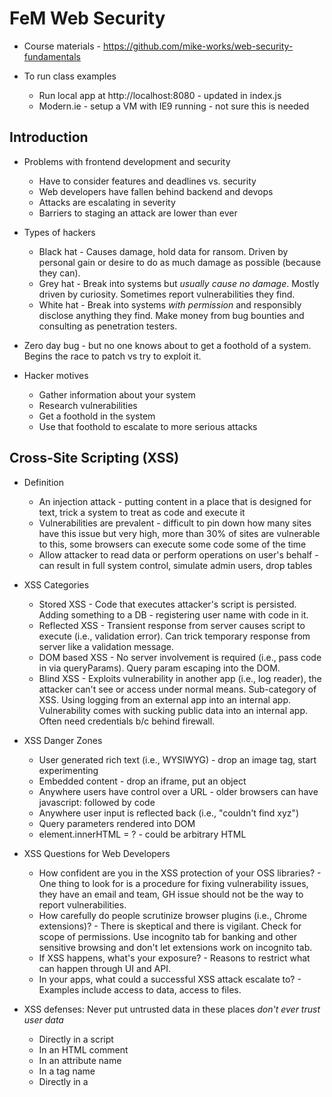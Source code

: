 # FeM Web Security

- Course materials - https://github.com/mike-works/web-security-fundamentals

- To run class examples

  - Run local app at http://localhost:8080 - updated in index.js
  - Modern.ie - setup a VM with IE9 running - not sure this is needed

## Introduction

- Problems with frontend development and security

  - Have to consider features and deadlines vs. security
  - Web developers have fallen behind backend and devops
  - Attacks are escalating in severity
  - Barriers to staging an attack are lower than ever

- Types of hackers

  - Black hat - Causes damage, hold data for ransom. Driven by personal gain or desire to do as much damage as possible (because they can).
  - Grey hat - Break into systems but _usually cause no damage_. Mostly driven by curiosity. Sometimes report vulnerabilities they find.
  - White hat - Break into systems _with permission_ and responsibly disclose anything they find. Make money from bug bounties and consulting as penetration testers.

- Zero day bug - but no one knows about to get a foothold of a system. Begins the race to patch vs try to exploit it.

- Hacker motives

  - Gather information about your system
  - Research vulnerabilities
  - Get a foothold in the system
  - Use that foothold to escalate to more serious attacks

## Cross-Site Scripting (XSS)

- Definition

  - An injection attack - putting content in a place that is designed for text, trick a system to treat as code and execute it
  - Vulnerabilities are prevalent - difficult to pin down how many sites have this issue but very high, more than 30% of sites are vulnerable to this, some browsers can execute some code some of the time
  - Allow attacker to read data or perform operations on user's behalf - can result in full system control, simulate admin users, drop tables

- XSS Categories

  - Stored XSS - Code that executes attacker's script is persisted. Adding something to a DB - registering user name with code in it.
  - Reflected XSS - Transient response from server causes script to execute (i.e., validation error). Can trick temporary response from server like a validation message.
  - DOM based XSS - No server involvement is required (i.e., pass code in via queryParams). Query param escaping into the DOM.
  - Blind XSS - Exploits vulnerability in another app (i.e., log reader), the attacker can't see or access under normal means. Sub-category of XSS. Using logging from an external app into an internal app. Vulnerability comes with sucking public data into an internal app. Often need credentials b/c behind firewall.

- XSS Danger Zones

  - User generated rich text (i.e., WYSIWYG) - drop an image tag, start experimenting
  - Embedded content - drop an iframe, put an object
  - Anywhere users have control over a URL - older browsers can have javascript: followed by code
  - Anywhere user input is reflected back (i.e., "couldn't find xyz")
  - Query parameters rendered into DOM
  - element.innerHTML = ? - could be arbitrary HTML

- XSS Questions for Web Developers

  - How confident are you in the XSS protection of your OSS libraries? - One thing to look for is a procedure for fixing vulnerability issues, they have an email and team, GH issue should not be the way to report vulnerabilities.
  - How carefully do people scrutinize browser plugins (i.e., Chrome extensions)? - There is skeptical and there is vigilant. Check for scope of permissions. Use incognito tab for banking and other sensitive browsing and don't let extensions work on incognito tab.
  - If XSS happens, what's your exposure? - Reasons to restrict what can happen through UI and API.
  - In your apps, what could a successful XSS attack escalate to? - Examples include access to data, access to files.

- XSS defenses: Never put untrusted data in these places
  _don't ever trust user data_

  - Directly in a script
  - In an HTML comment
  - In an attribute name
  - In a tag name
  - Directly in a <style> block

- XSS defenses: Escape data before putting it into HTML

  1. Sanitize data before it is persisted
  2. Sanitize data before it is presented on the screen

  - Usually want to do both, always holes in sanitation methods
  - Just about every view library does this automatically (e.g., React, View, Ember, etc.)

- Content Security Policy (CSP) - https://developer.mozilla.org/en-US/docs/Web/HTTP/CSP

  - For HTTP headers to check for XSS attempts
  - Can use Helmet.js - https://helmetjs.github.io/ for providing middleware checks for Express and others - for this example, goes into ./server/index.js
  - Browsers can't tell the difference between scripts downloaded from your origin vs another. It is a single execution context.
  - CSP allows us to tell modern browsers which sources they should trust, and for what types of resources
  - This information comes via a HTTP response header or meta tag
  - Multiple directives are separated by semicolon
  - Re-defining a directive with the same name has no effect
  - By default, directives are permissive
  - _Look at slides for a selection of CSP directives_

-

